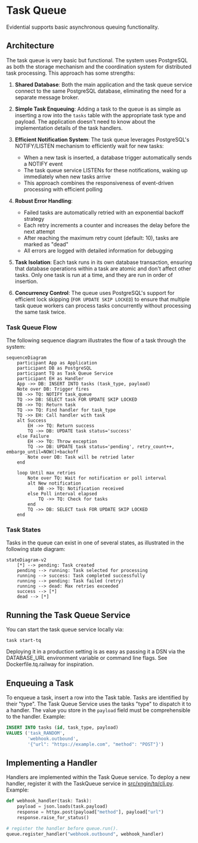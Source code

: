 # Task Queue

Evidential supports basic asynchronous queuing functionality.

## Architecture

The task queue is very basic but functional. The system uses PostgreSQL as both the storage mechanism and the
coordination system for distributed task processing. This approach has some strengths:

1. **Shared Database**: Both the main application and the task queue service connect to the same PostgreSQL database,
   eliminating the need for a separate message broker.

1. **Simple Task Enqueuing**: Adding a task to the queue is as simple as inserting a row into the `tasks` table with the
   appropriate task type and payload. The application doesn't need to know about the implementation details of the task
   handlers.

1. **Efficient Notification System**: The task queue leverages PostgreSQL's NOTIFY/LISTEN mechanism to efficiently wait
   for new tasks:

   - When a new task is inserted, a database trigger automatically sends a NOTIFY event
   - The task queue service LISTENs for these notifications, waking up immediately when new tasks arrive
   - This approach combines the responsiveness of event-driven processing with efficient polling

1. **Robust Error Handling**:

   - Failed tasks are automatically retried with an exponential backoff strategy
   - Each retry increments a counter and increases the delay before the next attempt
   - After reaching the maximum retry count (default: 10), tasks are marked as "dead"
   - All errors are logged with detailed information for debugging

1. **Task Isolation**: Each task runs in its own database transaction, ensuring that database operations within a task
   are atomic and don't affect other tasks. Only one task is run at a time, and they are run in order of insertion.

1. **Concurrency Control**: The queue uses PostgreSQL's support for efficient lock skipping (`FOR UPDATE SKIP LOCKED`)
   to ensure that multiple task queue workers can process tasks concurrently without processing the same task twice.

### Task Queue Flow

The following sequence diagram illustrates the flow of a task through the system:

```mermaid
sequenceDiagram
    participant App as Application
    participant DB as PostgreSQL
    participant TQ as Task Queue Service
    participant EH as Handler
    App ->> DB: INSERT INTO tasks (task_type, payload)
    Note over DB: Trigger fires
    DB ->> TQ: NOTIFY task_queue
    TQ ->> DB: SELECT task FOR UPDATE SKIP LOCKED
    DB ->> TQ: Return task
    TQ ->> TQ: Find handler for task_type
    TQ ->> EH: Call handler with task
    alt Success
        EH ->> TQ: Return success
        TQ ->> DB: UPDATE task status='success'
    else Failure
        EH ->> TQ: Throw exception
        TQ ->> DB: UPDATE task status='pending', retry_count++, embargo_until=NOW()+backoff
        Note over DB: Task will be retried later
    end

    loop Until max_retries
        Note over TQ: Wait for notification or poll interval
        alt New notification
            DB ->> TQ: Notification received
        else Poll interval elapsed
            TQ ->> TQ: Check for tasks
        end
        TQ ->> DB: SELECT task FOR UPDATE SKIP LOCKED
    end
```

### Task States

Tasks in the queue can exist in one of several states, as illustrated in the following state diagram:

```mermaid
stateDiagram-v2
    [*] --> pending: Task created
    pending --> running: Task selected for processing
    running --> success: Task completed successfully
    running --> pending: Task failed (retry)
    running --> dead: Max retries exceeded
    success --> [*]
    dead --> [*]

```

## Running the Task Queue Service

You can start the task queue service locally via:

```shell
task start-tq
```

Deploying it in a production setting is as easy as passing it a DSN via the DATABASE_URL environment variable or
command line flags. See Dockerfile.tq.railway for inspiration.

## Enqueuing a Task

To enqueue a task, insert a row into the Task table. Tasks are identified by their "type". The Task Queue Service
uses the tasks "type" to dispatch it to a handler. The value you store in the `payload` field must be comprehensible
to the handler. Example:

```sql
INSERT INTO tasks (id, task_type, payload)
VALUES ('task_RANDOM',
        'webhook.outbound',
        '{"url": "https://example.com", "method": "POST"}')
```

## Implementing a Handler

Handlers are implemented within the Task Queue service. To deploy a new handler, register it with the TaskQueue service
in [src/xngin/tq/cli.py](../src/xngin/tq/cli.py). Example:

```python
def webhook_handler(task: Task):
    payload = json.loads(task.payload)
    response = httpx.post(payload["method"], payload["url")
    response.raise_for_status()

# register the handler before queue.run().
queue.register_handler("webhook.outbound", webhook_handler)
```
